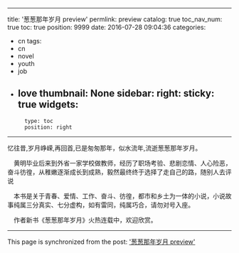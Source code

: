 
---
title: '葱葱那年岁月 preview'
permlink: preview
catalog: true
toc_nav_num: true
toc: true
position: 9999
date: 2016-07-28 09:04:36
categories:
- cn
tags:
- cn
- novel
- youth
- job
- love
thumbnail: None
sidebar:
    right:
        sticky: true
widgets:
    -
        type: toc
        position: right
---


忆往昔,岁月峥嵘,再回首,已是匆匆那年，似水流年,流逝葱葱那年岁月。

　黄明毕业后来到外省一家学校做教师，经历了职场考验、悲剧恋情、人心险恶，奋斗彷徨，从稚嫩逐渐成长到成熟，毅然最终终于选择了走自己的路，随别人去评说

　本书是关于青春、爱情、工作、奋斗、彷徨，都市和乡土为一体的小说，小说故事纯属三分真实、七分虚构，如有雷同，纯属巧合，请勿对号入座。

　作者新书《葱葱那年岁月》火热连载中，欢迎欣赏。

- - -

This page is synchronized from the post: ['葱葱那年岁月 preview'](https://steemit.com/@rivalhw/preview)

